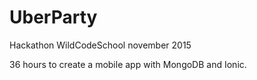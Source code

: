 # UberParty

Hackathon WildCodeSchool november 2015

36 hours to create a mobile app with MongoDB and Ionic.
